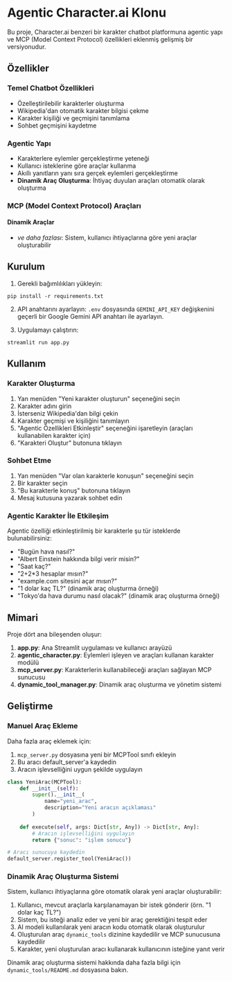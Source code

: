# Agentic Character.ai Klonu

Bu proje, Character.ai benzeri bir karakter chatbot platformuna agentic yapı ve MCP (Model Context Protocol) özellikleri eklenmiş gelişmiş bir versiyonudur.

## Özellikler

### Temel Chatbot Özellikleri
- Özelleştirilebilir karakterler oluşturma
- Wikipedia'dan otomatik karakter bilgisi çekme
- Karakter kişiliği ve geçmişini tanımlama
- Sohbet geçmişini kaydetme

### Agentic Yapı
- Karakterlere eylemler gerçekleştirme yeteneği
- Kullanıcı isteklerine göre araçlar kullanma
- Akıllı yanıtların yanı sıra gerçek eylemleri gerçekleştirme
- **Dinamik Araç Oluşturma**: İhtiyaç duyulan araçları otomatik olarak oluşturma

### MCP (Model Context Protocol) Araçları

#### Dinamik Araçlar
- *ve daha fazlası*: Sistem, kullanıcı ihtiyaçlarına göre yeni araçlar oluşturabilir

## Kurulum

1. Gerekli bağımlılıkları yükleyin:
```
pip install -r requirements.txt
```

2. API anahtarını ayarlayın:
`.env` dosyasında `GEMINI_API_KEY` değişkenini geçerli bir Google Gemini API anahtarı ile ayarlayın.

3. Uygulamayı çalıştırın:
```
streamlit run app.py
```

## Kullanım

### Karakter Oluşturma
1. Yan menüden "Yeni karakter oluşturun" seçeneğini seçin
2. Karakter adını girin
3. İsterseniz Wikipedia'dan bilgi çekin
4. Karakter geçmişi ve kişiliğini tanımlayın
5. "Agentic Özellikleri Etkinleştir" seçeneğini işaretleyin (araçları kullanabilen karakter için)
6. "Karakteri Oluştur" butonuna tıklayın

### Sohbet Etme
1. Yan menüden "Var olan karakterle konuşun" seçeneğini seçin
2. Bir karakter seçin
3. "Bu karakterle konuş" butonuna tıklayın
4. Mesaj kutusuna yazarak sohbet edin

### Agentic Karakter İle Etkileşim
Agentic özelliği etkinleştirilmiş bir karakterle şu tür isteklerde bulunabilirsiniz:

- "Bugün hava nasıl?"
- "Albert Einstein hakkında bilgi verir misin?"
- "Saat kaç?"
- "2+2*3 hesaplar mısın?"
- "example.com sitesini açar mısın?"
- "1 dolar kaç TL?" (dinamik araç oluşturma örneği)
- "Tokyo'da hava durumu nasıl olacak?" (dinamik araç oluşturma örneği)

## Mimari

Proje dört ana bileşenden oluşur:

1. **app.py**: Ana Streamlit uygulaması ve kullanıcı arayüzü
2. **agentic_character.py**: Eylemleri işleyen ve araçları kullanan karakter modülü
3. **mcp_server.py**: Karakterlerin kullanabileceği araçları sağlayan MCP sunucusu
4. **dynamic_tool_manager.py**: Dinamik araç oluşturma ve yönetim sistemi

## Geliştirme

### Manuel Araç Ekleme

Daha fazla araç eklemek için:

1. `mcp_server.py` dosyasına yeni bir MCPTool sınıfı ekleyin
2. Bu aracı default_server'a kaydedin
3. Aracın işlevselliğini uygun şekilde uygulayın

```python
class YeniArac(MCPTool):
    def __init__(self):
        super().__init__(
            name="yeni_arac",
            description="Yeni aracın açıklaması"
        )
    
    def execute(self, args: Dict[str, Any]) -> Dict[str, Any]:
        # Aracın işlevselliğini uygulayın
        return {"sonuc": "işlem sonucu"}

# Aracı sunucuya kaydedin
default_server.register_tool(YeniArac())
```

### Dinamik Araç Oluşturma Sistemi

Sistem, kullanıcı ihtiyaçlarına göre otomatik olarak yeni araçlar oluşturabilir:

1. Kullanıcı, mevcut araçlarla karşılanamayan bir istek gönderir (örn. "1 dolar kaç TL?")
2. Sistem, bu isteği analiz eder ve yeni bir araç gerektiğini tespit eder
3. AI modeli kullanılarak yeni aracın kodu otomatik olarak oluşturulur
4. Oluşturulan araç `dynamic_tools` dizinine kaydedilir ve MCP sunucusuna kaydedilir
5. Karakter, yeni oluşturulan aracı kullanarak kullanıcının isteğine yanıt verir

Dinamik araç oluşturma sistemi hakkında daha fazla bilgi için `dynamic_tools/README.md` dosyasına bakın.

